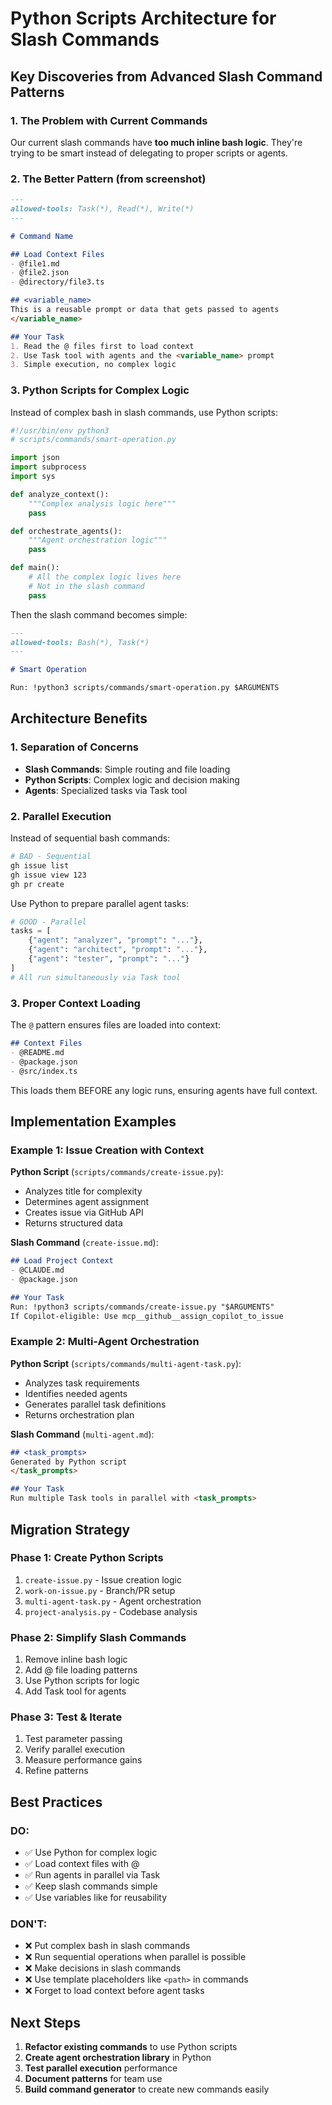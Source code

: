 # Python Scripts Architecture for Slash Commands

## Key Discoveries from Advanced Slash Command Patterns

### 1. The Problem with Current Commands
Our current slash commands have **too much inline bash logic**. They're trying to be smart instead of delegating to proper scripts or agents.

### 2. The Better Pattern (from screenshot)

```markdown
---
allowed-tools: Task(*), Read(*), Write(*)
---

# Command Name

## Load Context Files
- @file1.md
- @file2.json
- @directory/file3.ts

## <variable_name>
This is a reusable prompt or data that gets passed to agents
</variable_name>

## Your Task
1. Read the @ files first to load context
2. Use Task tool with agents and the <variable_name> prompt
3. Simple execution, no complex logic
```

### 3. Python Scripts for Complex Logic

Instead of complex bash in slash commands, use Python scripts:

```python
#!/usr/bin/env python3
# scripts/commands/smart-operation.py

import json
import subprocess
import sys

def analyze_context():
    """Complex analysis logic here"""
    pass

def orchestrate_agents():
    """Agent orchestration logic"""
    pass

def main():
    # All the complex logic lives here
    # Not in the slash command
    pass
```

Then the slash command becomes simple:

```markdown
---
allowed-tools: Bash(*), Task(*)
---

# Smart Operation

Run: !python3 scripts/commands/smart-operation.py $ARGUMENTS
```

## Architecture Benefits

### 1. Separation of Concerns
- **Slash Commands**: Simple routing and file loading
- **Python Scripts**: Complex logic and decision making
- **Agents**: Specialized tasks via Task tool

### 2. Parallel Execution
Instead of sequential bash commands:
```bash
# BAD - Sequential
gh issue list
gh issue view 123
gh pr create
```

Use Python to prepare parallel agent tasks:
```python
# GOOD - Parallel
tasks = [
    {"agent": "analyzer", "prompt": "..."},
    {"agent": "architect", "prompt": "..."},
    {"agent": "tester", "prompt": "..."}
]
# All run simultaneously via Task tool
```

### 3. Proper Context Loading

The `@` pattern ensures files are loaded into context:
```markdown
## Context Files
- @README.md
- @package.json
- @src/index.ts
```

This loads them BEFORE any logic runs, ensuring agents have full context.

## Implementation Examples

### Example 1: Issue Creation with Context

**Python Script** (`scripts/commands/create-issue.py`):
- Analyzes title for complexity
- Determines agent assignment
- Creates issue via GitHub API
- Returns structured data

**Slash Command** (`create-issue.md`):
```markdown
## Load Project Context
- @CLAUDE.md
- @package.json

## Your Task
Run: !python3 scripts/commands/create-issue.py "$ARGUMENTS"
If Copilot-eligible: Use mcp__github__assign_copilot_to_issue
```

### Example 2: Multi-Agent Orchestration

**Python Script** (`scripts/commands/multi-agent-task.py`):
- Analyzes task requirements
- Identifies needed agents
- Generates parallel task definitions
- Returns orchestration plan

**Slash Command** (`multi-agent.md`):
```markdown
## <task_prompts>
Generated by Python script
</task_prompts>

## Your Task
Run multiple Task tools in parallel with <task_prompts>
```

## Migration Strategy

### Phase 1: Create Python Scripts
1. `create-issue.py` - Issue creation logic
2. `work-on-issue.py` - Branch/PR setup
3. `multi-agent-task.py` - Agent orchestration
4. `project-analysis.py` - Codebase analysis

### Phase 2: Simplify Slash Commands
1. Remove inline bash logic
2. Add @ file loading patterns
3. Use Python scripts for logic
4. Add Task tool for agents

### Phase 3: Test & Iterate
1. Test parameter passing
2. Verify parallel execution
3. Measure performance gains
4. Refine patterns

## Best Practices

### DO:
- ✅ Use Python for complex logic
- ✅ Load context files with @
- ✅ Run agents in parallel via Task
- ✅ Keep slash commands simple
- ✅ Use variables like <prompt> for reusability

### DON'T:
- ❌ Put complex bash in slash commands
- ❌ Run sequential operations when parallel is possible
- ❌ Make decisions in slash commands
- ❌ Use template placeholders like `<path>` in commands
- ❌ Forget to load context before agent tasks

## Next Steps

1. **Refactor existing commands** to use Python scripts
2. **Create agent orchestration library** in Python
3. **Test parallel execution** performance
4. **Document patterns** for team use
5. **Build command generator** to create new commands easily